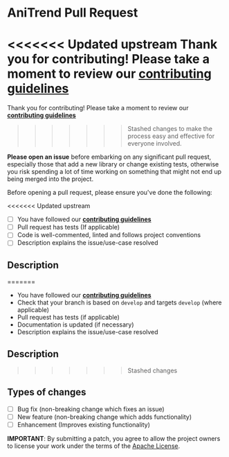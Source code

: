 # AniTrend Pull Request

<<<<<<< Updated upstream
Thank you for contributing! Please take a moment to review our [**contributing guidelines**](https://github.com/AniTrend/anitrend/blob/master/CONTRIBUTING.md)
=======
Thank you for contributing! Please take a moment to review our [**contributing guidelines**](https://github.com/AniTrend/anitrend/blob/develop/CONTRIBUTING.md)
>>>>>>> Stashed changes
to make the process easy and effective for everyone involved.

**Please open an issue** before embarking on any significant pull request, especially those that
add a new library or change existing tests, otherwise you risk spending a lot of time working
on something that might not end up being merged into the project.

Before opening a pull request, please ensure you've done the following:
<!--- If you're unsure about any of these, don't hesitate to ask. We're here to help! -->

<<<<<<< Updated upstream
- [ ] You have followed our [**contributing guidelines**](https://github.com/AniTrend/anitrend/blob/master/CONTRIBUTING.md)
- [ ] Pull request has tests (If applicable)
- [ ] Code is well-commented, linted and follows project conventions
- [ ] Description explains the issue/use-case resolved

## Description

=======
- You have followed our [**contributing guidelines**](https://github.com/AniTrend/anitrend/blob/develop/CONTRIBUTING.md)
- Check that your branch is based on `develop` and targets `develop` (where applicable)
- Pull request has tests (if applicable)
- Documentation is updated (if necessary)
- Description explains the issue/use-case resolved

## Description
<!--- Describe your changes in detail, or link an existing issue here -->
>>>>>>> Stashed changes

## Types of changes

<!--- What types of changes does your code introduce? Put an `x` in all the boxes that apply: -->

- [ ] Bug fix (non-breaking change which fixes an issue)
- [ ] New feature (non-breaking change which adds functionality)
- [ ] Enhancement (Improves existing functionality)

<!--- Be kind to code reviewers, and please try to keep pull requests as small and focused as possible :) -->

**IMPORTANT**: By submitting a patch, you agree to allow the project
owners to license your work under the terms of
the [Apache License](https://github.com/AniTrend/anitrend/blob/master/LICENSE).
